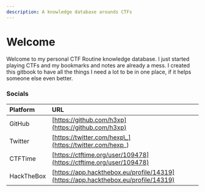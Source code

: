 ```yaml
---
description: A knowledge database arounds CTFs
---
```


# Welcome

Welcome to my personal CTF Routine knowledge database. I just started playing CTFs and my bookmarks and notes are already a mess. I created this gitbook to have all the things I need a lot to be in one place, if it helps someone else even better.

### Socials

| Platform | URL |
| :--- | :--- |
| GitHub | [https://github.com/h3xp](https://github.com/h3xp) |
| Twitter | [https://twitter.com/hexp\_](https://twitter.com/hexp_) |
| CTFTime | [https://ctftime.org/user/109478](https://ctftime.org/user/109478) |
| HackTheBox | [https://app.hackthebox.eu/profile/14319](https://app.hackthebox.eu/profile/14319) |

  




